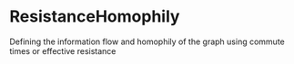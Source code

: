 # ResistanceHomophily
Defining the information flow and homophily of the graph using commute times or effective resistance
